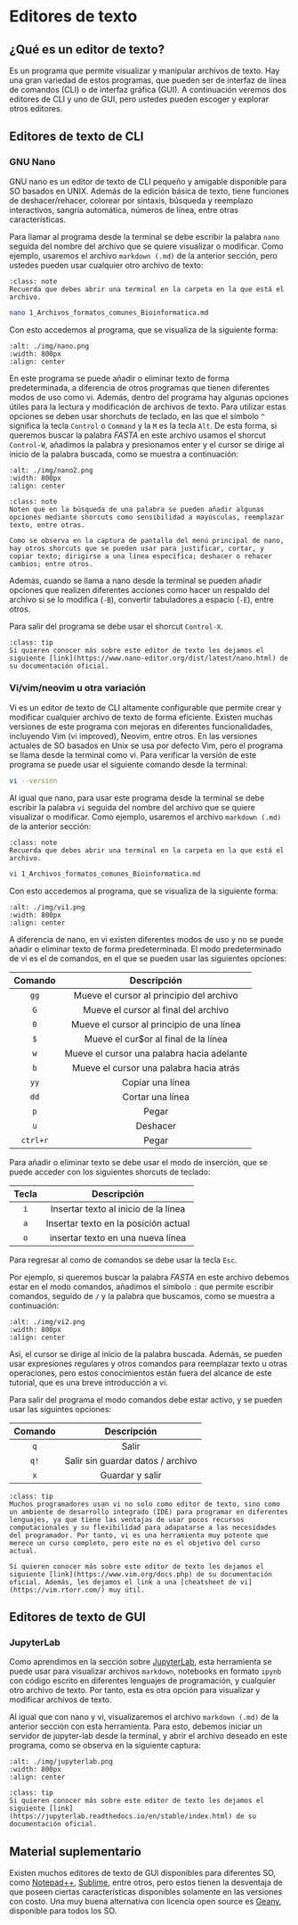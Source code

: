 # Editores de texto

<div id="seccion4_2_1"/>

## ¿Qué es un editor de texto?
Es un programa que permite visualizar y manipular archivos de texto. Hay una gran variedad de estos programas, que pueden ser de interfaz de línea de comandos (CLI) o de interfaz gráfica (GUI). A continuación veremos dos editores de CLI y uno de GUI, pero ustedes pueden escoger y explorar otros editores.

<div id="seccion4_2_2"/>

## Editores de texto de CLI

<div id="seccion4_2_2_1"/>

### GNU Nano 
GNU nano es un editor de texto de CLI pequeño y amigable disponible para SO basados en UNIX. Además de la edición básica de texto, tiene funciones de deshacer/rehacer, colorear por sintaxis, búsqueda y reemplazo interactivos, sangría automática, números de línea, entre otras características. 

Para llamar al programa desde la terminal se debe escribir la palabra `nano` seguida del nombre del archivo que se quiere visualizar o modificar. Como ejemplo, usaremos el archivo `markdown (.md)` de la anterior sección, pero ustedes pueden usar cualquier otro archivo de texto:

```{admonition} Nota
:class: note
Recuerda que debes abrir una terminal en la carpeta en la que está el archivo.
```

```bash
nano 1_Archivos_formatos_comunes_Bioinformatica.md
```
Con esto accedemos al programa, que se visualiza de la siguiente forma: 

```{image} ./img/nano.png
:alt: ./img/nano.png
:width: 800px
:align: center
```

En este programa se puede añadir o eliminar texto de forma predeterminada, a diferencia de otros programas que tienen diferentes modos de uso como vi. Además, dentro del programa hay algunas opciones útiles para la lectura y modificación de archivos de texto. Para utilizar estas opciones se deben usar shorchuts de teclado, en las que el símbolo `^` significa la tecla `Control` o `Command` y la `M` es la tecla `Alt`. De esta forma, si queremos buscar la palabra *FASTA* en este archivo usamos el shorcut `Control-W`, añadimos la palabra y presionamos enter y el cursor se dirige al inicio de la palabra buscada, como se muestra a continuación: 

```{image} ./img/nano2.png
:alt: ./img/nano2.png
:width: 800px
:align: center
```
```{admonition} Nota
:class: note
Noten que en la búsqueda de una palabra se pueden añadir algunas opciones mediante shorcuts como sensibilidad a mayúsculas, reemplazar texto, entre otras.

Como se observa en la captura de pantalla del menú principal de nano, hay otros shorcuts que se pueden usar para justificar, cortar, y copiar texto; dirigirse a una línea específica; deshacer o rehacer cambios; entre otros.
```

Además, cuando se llama a nano desde la terminal se pueden añadir opciones que realizen diferentes acciones como hacer un respaldo del archivo si se lo modifica (`-B`), convertir tabuladores a espacio (`-E`), entre otros.  

Para salir del programa se debe usar el shorcut `Control-X`.

```{admonition} Tip
:class: tip
Si quieren conocer más sobre este editor de texto les dejamos el siguiente [link](https://www.nano-editor.org/dist/latest/nano.html) de su documentación oficial. 
```

<div id="seccion4_2_2_2"/>

### Vi/vim/neovim u otra variación 
Vi es un editor de texto de CLI altamente configurable que permite crear y modificar cualquier archivo de texto de forma eficiente. Existen muchas versiones de este programa con mejoras en diferentes funcionalidades, incluyendo Vim (vi improved), Neovim, entre otros. En las versiones actuales de SO basados en Unix se usa por defecto Vim, pero el programa se llama desde la terminal como vi. Para verificar la versión de este programa se puede usar el siguiente comando desde la terminal: 

```bash
vi --version 
```

Al igual que nano, para usar este programa desde la terminal se debe escribir la palabra `vi` seguida del nombre del archivo que se quiere visualizar o modificar. Como ejemplo, usaremos el archivo `markdown (.md)`  de la anterior sección:

```{admonition} Nota
:class: note
Recuerda que debes abrir una terminal en la carpeta en la que está el archivo.
```

```bash
vi 1_Archivos_formatos_comunes_Bioinformatica.md
```

Con esto accedemos al programa, que se visualiza de la siguiente forma: 

```{image} ./img/vi1.png
:alt: ./img/vi1.png
:width: 800px
:align: center
```

A diferencia de nano, en vi existen diferentes modos de uso y no se puede añadir o eliminar texto de forma predeterminada. El modo predeterminado de vi es el de comandos, en el que se pueden usar las siguientes opciones: 

| **Comando**| **Descripción** |
|:---:|:---:|
| `gg`  | Mueve el cursor al principio del archivo|
| `G`  | Mueve el cursor al final del archivo|
| `0`  | Mueve el cursor al principio de una línea|
| `$`  | Mueve el cur$or al final de la línea|
| `w`  | Mueve el cursor una palabra hacia adelante|
| `b`  | Mueve el cursor una palabra hacia atrás |
| `yy`  | Copiar una línea |
| `dd`  | Cortar una línea|
| `p`  | Pegar|
| `u`  | Deshacer|
| `ctrl+r` | Pegar|

Para añadir o eliminar texto se debe usar el modo de inserción, que se puede acceder con los siguientes shorcuts de teclado: 

|**Tecla**| **Descripción** |
|:---:|:---:|
| `i` | Insertar texto al inicio de la línea |
| `a` | Insertar texto en la posición actual |
| `o` | insertar texto en una nueva línea |

Para regresar al como de comandos se debe usar la tecla `Esc`. 

Por ejemplo, si queremos buscar la palabra *FASTA* en este archivo debemos estar en el modo comandos, añadimos el símbolo `:` que permite escribir comandos, seguido de `/` y la palabra que buscamos, como se muestra a continuación: 

```{image} ./img/vi2.png
:alt: ./img/vi2.png
:width: 800px
:align: center
```

Así, el cursor se dirige al inicio de la palabra buscada. Además, se pueden usar expresiones regulares y otros comandos para reemplazar texto u otras operaciones, pero estos conocimientos están fuera del alcance de este tutorial, que es una breve introducción a vi. 

Para salir del programa el modo comandos debe estar activo, y se pueden usar las siguintes opciones:

|**Comando**| **Descripción** |
|:---:|:---:|
| `q` | Salir |
| `q!` | Salir sin guardar datos / archivo |
| `x` | Guardar y salir |

```{admonition} Tip
:class: tip
Muchos programadores usan vi no solo como editor de texto, sino como un ambiente de desarrollo integrado (IDE) para programar en diferentes lenguajes, ya que tiene las ventajas de usar pocos recursos computacionales y su flexibilidad para adapatarse a las necesidades del programador. Por tanto, vi es una herramienta muy potente que merece un curso completo, pero este no es el objetivo del curso actual.

Si quieren conocer más sobre este editor de texto les dejamos el siguiente [link](https://www.vim.org/docs.php) de su documentación oficial. Además, les dejamos el link a una [cheatsheet de vi](https://vim.rtorr.com/) muy útil. 
```


<div id="seccion4_2_3"/>

## Editores de texto de GUI

<div id="seccion4_2_3_1"/>

### JupyterLab
Como aprendimos en la sección sobre [JupyterLab](../02_JupyterLab/0_Resumen.md), esta herramienta se puede usar para visualizar archivos `markdown`, notebooks en formato `ipynb` con código escrito en diferentes lenguajes de programación, y cualquier otro archivo de texto. Por tanto, esta es otra opción para visualizar y modificar archivos de texto. 

Al igual que con nano y vi, visualizaremos el archivo `markdown (.md)` de la anterior sección con esta herramienta. Para esto, debemos iniciar un servidor de jupyter-lab desde la terminal, y abrir el archivo deseado en este programa, como se observa en la siguiente captura: 

```{image} ./img/jupyterlab.png
:alt: ./img/jupyterlab.png
:width: 800px
:align: center
```

```{admonition} Tip
:class: tip
Si quieren conocer más sobre este editor de texto les dejamos el siguiente [link](https://jupyterlab.readthedocs.io/en/stable/index.html) de su documentación oficial.  
```

<div id="seccion4_2_4"/>

## Material suplementario
Existen muchos editores de texto de GUI disponibles para diferentes SO, como [Notepad++](https://notepad-plus-plus.org/), [Sublime](https://www.sublimetext.com/), entre otros, pero estos tienen la desventaja de que poseen ciertas características disponibles solamente en las versiones con costo. Una muy buena alternativa con licencia open source es [Geany](https://www.geany.org/), disponible para todos los SO. 

